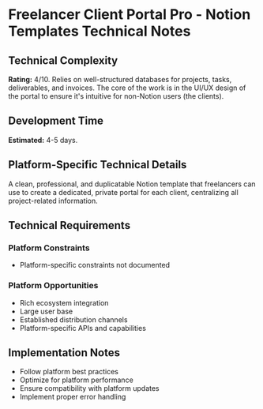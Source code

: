 # Freelancer Client Portal Pro - Notion Templates Technical Notes

## Technical Complexity
**Rating:** 4/10. Relies on well-structured databases for projects, tasks, deliverables, and invoices. The core of the work is in the UI/UX design of the portal to ensure it's intuitive for non-Notion users (the clients).

## Development Time
**Estimated:** 4-5 days.

## Platform-Specific Technical Details
A clean, professional, and duplicatable Notion template that freelancers can use to create a dedicated, private portal for each client, centralizing all project-related information.

## Technical Requirements

### Platform Constraints
- Platform-specific constraints not documented

### Platform Opportunities
- Rich ecosystem integration
- Large user base
- Established distribution channels
- Platform-specific APIs and capabilities

## Implementation Notes
- Follow platform best practices
- Optimize for platform performance
- Ensure compatibility with platform updates
- Implement proper error handling
